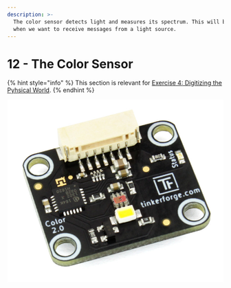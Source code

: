 ```yaml
---
description: >-
  The color sensor detects light and measures its spectrum. This will be useful
  when we want to receive messages from a light source.
---
```


# 12 - The Color Sensor

{% hint style="info" %}
This section is relevant for [Exercise 4: Digitizing the Pyhsical World](https://github.com/winf-hsos/lifi-exercises/raw/main/exercises/04\_exercise\_digitizing\_the\_physical\_world.pdf).
{% endhint %}

![](../.gitbook/assets/image.png)
